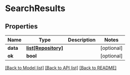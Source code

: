 # SearchResults

## Properties
Name | Type | Description | Notes
------------ | ------------- | ------------- | -------------
**data** | [**list[Repository]**](Repository.md) |  | [optional]
**ok** | **bool** |  | [optional]

[[Back to Model list]](../README.md#documentation-for-models) [[Back to API list]](../README.md#documentation-for-api-endpoints) [[Back to README]](../README.md)


